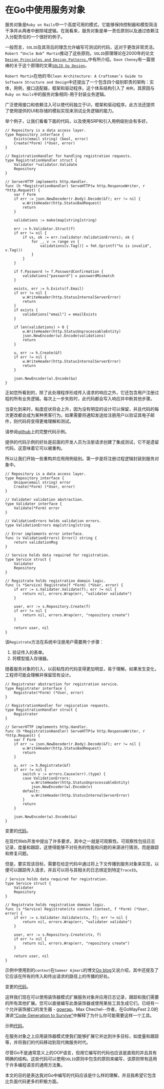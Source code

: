 # 在Go中使用服务对象

服务对象是`Ruby on Rails`中一个高度可用的模式，它能够保持控制器和模型简洁干净并从两者中删除域逻辑。在我看来，服务对象是单一责任原则以及通过依赖注入分配责任的一个很好的例子。

一般而言，`SOLID`及其背后的理念允许编写可测试的代码，这对于更改非常灵活。`Robert “Uncle Bob” Martin`推动了这些原则。`SOLID`原理理论在2000年的论文[`Design Principles and Design Patterns.`](https://fi.ort.edu.uy/innovaportal/file/2032/1/design_principles.pdf)中有所介绍。`Dave Cheney`有一篇很棒的关于这个原理的文章[`SOLID Go Design`](https://dave.cheney.net/2016/08/20/solid-go-design)。

`Robert Martin`在他的书`Clean Architecture: A Craftsman’s Guide to Software Structure and Design`中还提出了一个包含四个级别职责的架构：实体，用例，接口适配器，框架和驱动程序。这个体系结构引入了 `用例`，其原因与`Ruby on Rails`中的服务对象相同-用于封装业务逻辑。

广泛使用接口和依赖注入可以使代码独立于UI，框架和驱动程序。此方法还提供了使用提供的UI和存储的模拟实现来测试业务逻辑的能力。

举个例子，让我们看看下面的代码，以及使用SRP和引入用例级别会有多好。

```golang
// Repository is a data access layer.
type Repository interface {
    Exists(email string) (bool, error)
    Create(*Form) (*User, error)
}

// RegistrationHandler for handling registration requests.
type RegistrationHandler struct {
    Validator *validator.Validate
    Repository
}

// ServerHTTP implements http.Handler.
func (h *RegistrationHandler) ServeHTTP(w http.ResponseWriter, r *http.Request) {
    var f Form
    if err := json.NewDecoder(r.Body).Decode(&f); err != nil {
        w.WriteHeader(http.StatusBadRequest)
        return
    }

    validations := make(map[string]string)

    err := h.Validator.Struct(f)
    if err != nil {
        if vs, ok := err.(validator.ValidationErrors); ok {
            for _, v := range vs {
                validations[v.Tag()] = fmt.Sprintf("%s is invalid", v.Tag())
            }
        }
    }

    if f.Password != f.PasswordConfirmation {
        validations["password"] = passwordMismatch
    }

    exists, err := h.Exists(f.Email)
    if err != nil {
        w.WriteHeader(http.StatusInternalServerError)
        return
    }
    if exists {
        validations["email"] = emailExists
    }

    if len(validations) > 0 {
        w.WriteHeader(http.StatusUnprocessableEntity)
        json.NewEncoder(w).Encode(validations)
        return
    }

    u, err := h.Create(&f)
    if err != nil {
        w.WriteHeader(http.StatusInternalServerError)
        return
    }

    json.NewEncoder(w).Encode(&u)
}
```

正如您所看到的，除了此处理程序形成传入请求的响应之外，它还包含用户注册过程的所有业务逻辑。每次上一步失败时，此代码都会写入响应并中断其他步骤。

当变化到来时，粘度症状将会上升，因为没有明显的设计可以保留，并且代码的每次更改都会成为某种黑客行为。如果需要将通知发送给注册用户以验证其电子邮件，则代码将变得更难理解和测试。

请参阅[github](https://github.com/romanyx/service_object)上的完整代码示例。

提供的代码示例的好处是前面的开发人员为注册请求创建了集成测试，它不是遗留代码，这意味着它可以被重构。

所以让我们开始一些重构并应用用例级别。第一步是将注册过程逻辑封装到服务对象中。

```golang
// Repository is a data access layer.
type Repository interface {
    Unique(email string) error
    Create(*Form) (*User, error)
}

// Validater validation abstraction.
type Validater interface {
    Validate(*Form) error
}

// ValidationErrors holds validation errors.
type ValidationErrors map[string]string

// Error implements error interface.
func (v ValidationErrors) Error() string {
    return validationMsg
}

// Service holds data required for registration.
type Service struct {
    Validater
    Repository
}

// Registrate holds registration domain logic.
func (s *Service) Registrate(f *Form) (*User, error) {
    if err := s.Validater.Validate(f); err != nil {
        return nil, errors.Wrap(err, "validater validate")
    }

    user, err := s.Repository.Create(f)
    if err != nil {
        return nil, errors.Wrap(err, "repository create")
    }

    return user, nil
}
```

该`Registrate`方法在系统中注册用户需要两个步骤：

1. 验证传入的表单。
2. 将模型插入存储器。

随着服务对象的引入，以前粘性的代码变得更加明显，易于理解。如果发生变化，工程师可能会理解并保留现有设计。

```golang
// Registrater abstraction for registration service.
type Registrater interface {
    Registrate(*Form) (*User, error)
}

// RegistrationHandler for regisration requests.
type RegistrationHandler struct {
    Registrater
}

// ServerHTTP implements http.Handler.
func (h *RegistrationHandler) ServeHTTP(w http.ResponseWriter, r *http.Request) {
    var f Form
    if err := json.NewDecoder(r.Body).Decode(&f); err != nil {
        w.WriteHeader(http.StatusBadRequest)
        return
    }

    u, err := h.Registrate(&f)
    if err != nil {
        switch v := errors.Cause(err).(type) {
        case ValidationErrors:
            w.WriteHeader(http.StatusUnprocessableEntity)
            json.NewEncoder(w).Encode(v)
        default:
            w.WriteHeader(http.StatusInternalServerError)
        }
        return
    }

    json.NewEncoder(w).Encode(&u)
}
```

变更的[代码](https://github.com/romanyx/service_object/pull/1/files)。

在现代Web开发中提出了许多要求，其中之一就是可观察性。可观察性包括日志记录，度量和跟踪，这使得能够不对任务的性能和问题的来源进行猜测，而是跟踪和修复问题。

但是，要实现该目标，需要在给定代码中通过将上下文传播到服务对象来实现，以便可以跟踪传入请求，并且可以将与其相关的日志绑定到特定`TraceID`。

```golang
/ Service holds data required for registration.
type Service struct {
    Validater
    Repository
}

// Registrate holds registration domain logic.
func (s *Service) Registrate(ctx context.Context, f *Form) (*User, error) {
    if err := s.Validater.Validate(ctx, f); err != nil {
        return nil, errors.Wrap(err, "validater validate")
    }

    user, err := s.Repository.Create(ctx, f)
    if err != nil {
        return nil, errors.Wrap(err, "repository create")
    }

    return user, nil
}
```

示例中使用到的`context`在`Sameer Ajmari`的博文[Go blog](https://blog.golang.org/context)又说介绍，其中还提及了它应该在所有的传入和传出请求的路径上的传播的好处。

变更的[代码](https://github.com/romanyx/service_object/pull/2/files)。

这样我们现在可以使用装饰器模式扩展服务对象并应用日志记录，跟踪和我们需要的所有其他扩展。您可以直接编写此类装饰器或使用某些工具生成它们。已经有一个允许装饰接口的发生器 - [gowrap](https://github.com/hexdigest/gowrap)。Max Chechel--作者，在GoWayFest 2.0的演讲[“Code Generation to Survive”](https://www.youtube.com/watch?v=pFFfurrCEcM)中解释了为什么你可能需要这样一个工具。

示例[代码](https://github.com/romanyx/service_object/pull/3/files)。

在服务对象之上应用装饰器模式使我们能够扩展它并达到许多目标，如度量和跟踪等，并将我们的代码移动到现代微服务时代。

尽管Go不是通常意义上的OOP语言，但用它编写的代码也应该是直观的并且具有明确的结构。这些代码可以使用`SOLID`原则中包含的原则来编写，该原则带有适用于许多编程语言的通用方法集。

本文的目的是表达我对Go中编写的代码应该是什么样的理解，并且我希望它包含比负面代码更多的积极方面。